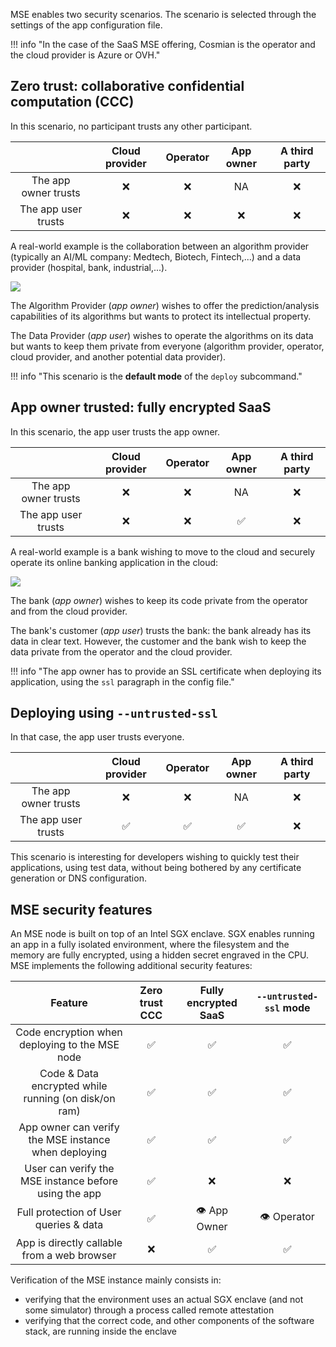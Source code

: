 MSE enables two security scenarios.
The scenario is selected through the settings of the app configuration file.

!!! info "In the case of the SaaS MSE offering, Cosmian is the operator and the cloud provider is Azure or OVH."

## Zero trust: collaborative confidential computation (CCC)

In this scenario, no participant trusts any other participant.

|                      | Cloud provider | Operator | App owner | A third party |
| :------------------: | :------------: | :------: | :-------: | :-----------: |
| The app owner trusts |       ❌        |    ❌     |    NA     |       ❌       |
| The app user trusts  |       ❌        |    ❌     |     ❌     |       ❌       |

A real-world example is the collaboration between an algorithm provider (typically an AI/ML company: Medtech, Biotech, Fintech,...) and a data provider (hospital, bank, industrial,...).

![](./images/ccc_scenario.png)

The Algorithm Provider (_app owner_) wishes to offer the prediction/analysis capabilities of its algorithms but wants to protect its intellectual property.

The Data Provider (_app user_) wishes to operate the algorithms on its data but wants to keep them private from everyone (algorithm provider, operator, cloud provider, and another potential data provider).

!!! info "This scenario is the **default mode** of the `deploy` subcommand."

## App owner trusted: fully encrypted SaaS

In this scenario, the app user trusts the app owner.

|                      | Cloud provider | Operator | App owner | A third party |
| :------------------: | :------------: | :------: | :-------: | :-----------: |
| The app owner trusts |       ❌        |    ❌     |    NA     |       ❌       |
| The app user trusts  |       ❌        |    ❌     |     ✅     |       ❌       |

A real-world example is a bank wishing to move to the cloud and securely operate its online
banking application in the cloud:

![](./images/fes-scenario.png)

The bank (_app owner_) wishes to keep its code private from the operator and from the cloud provider.

The bank's customer (_app user_) trusts the bank: the bank already has its data in clear text.
However, the customer and the bank wish to keep the data private from the operator and the cloud provider.

!!! info "The app owner has to provide an SSL certificate when deploying its application, using the `ssl` paragraph in the config file."

## Deploying using `--untrusted-ssl`

In that case, the app user trusts everyone.

|                      | Cloud provider | Operator | App owner | A third party |
| :------------------: | :------------: | :------: | :-------: | :-----------: |
| The app owner trusts |       ❌        |    ❌     |    NA     |       ❌       |
| The app user trusts  |       ✅        |    ✅     |     ✅     |       ❌       |

This scenario is interesting for developers wishing to quickly test their applications, using test data, without being bothered by any certificate generation or DNS configuration.


## MSE security features

An MSE node is built on top of an Intel SGX enclave.
SGX enables running an app in a fully isolated environment, where the filesystem and the memory are fully encrypted, using a hidden secret engraved in the CPU.
MSE implements the following additional security features:

|                        Feature                        | Zero trust CCC | Fully encrypted SaaS | `--untrusted-ssl` mode |
| :---------------------------------------------------: | :------------: | :------------------: | :--------------------: |
|    Code encryption when deploying to the MSE node     |       ✅        |          ✅           |           ✅            |
| Code & Data encrypted while running (on disk/on ram)  |       ✅        |          ✅           |           ✅            |
| App owner can verify the MSE instance when deploying  |       ✅        |          ✅           |           ✅            |
| User can verify the MSE instance before using the app |       ✅        |          ❌           |           ❌            |
|        Full protection of User queries & data         |       ✅        |     👁️ App Owner      |       👁️ Operator       |
|      App is directly callable from a web browser      |       ❌        |          ✅           |           ✅            |

Verification of the MSE instance mainly consists in:

- verifying that the environment uses an actual SGX enclave (and not some simulator) through a process called remote attestation
- verifying that the correct code, and other components of the software stack, are running inside the enclave
